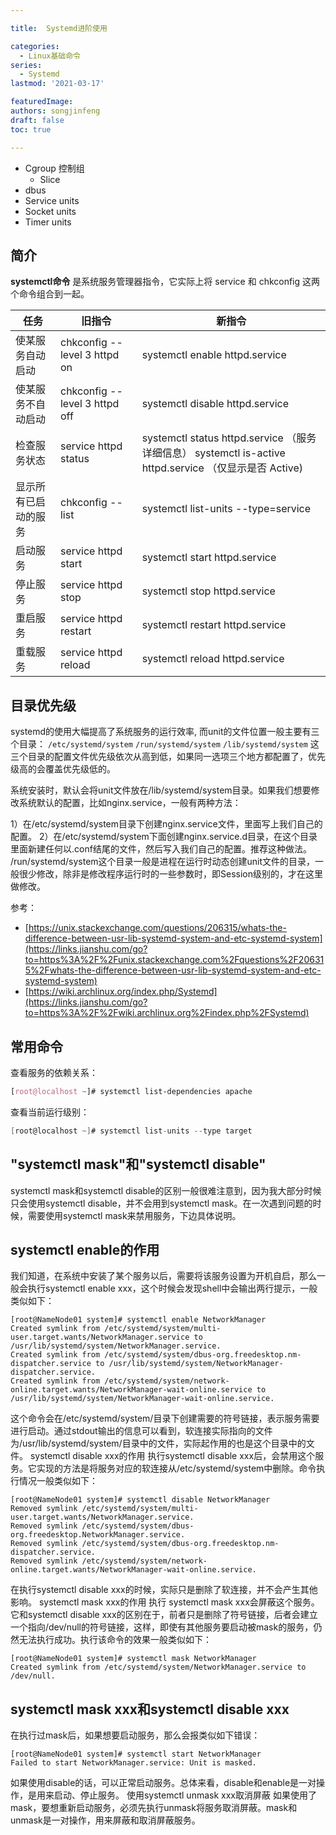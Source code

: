 ```yaml
---

title:  Systemd进阶使用

categories:
  - Linux基础命令
series: 
  - Systemd
lastmod: '2021-03-17'

featuredImage: 
authors: songjinfeng
draft: false
toc: true

---
```


- Cgroup 控制组
  - Slice
- dbus
- Service units
- Socket units
- Timer units



## 简介

**systemctl命令** 是系统服务管理器指令，它实际上将 service 和 chkconfig 这两个命令组合到一起。

| 任务                 | 旧指令                        | 新指令                                                       |
| -------------------- | ----------------------------- | ------------------------------------------------------------ |
| 使某服务自动启动     | chkconfig --level 3 httpd on  | systemctl enable httpd.service                               |
| 使某服务不自动启动   | chkconfig --level 3 httpd off | systemctl disable httpd.service                              |
| 检查服务状态         | service httpd status          | systemctl status httpd.service （服务详细信息） systemctl is-active httpd.service （仅显示是否 Active) |
| 显示所有已启动的服务 | chkconfig --list              | systemctl list-units --type=service                          |
| 启动服务             | service httpd start           | systemctl start httpd.service                                |
| 停止服务             | service httpd stop            | systemctl stop httpd.service                                 |
| 重启服务             | service httpd restart         | systemctl restart httpd.service                              |
| 重载服务             | service httpd reload          | systemctl reload httpd.service                               |

## 目录优先级

systemd的使用大幅提高了系统服务的运行效率, 而unit的文件位置一般主要有三个目录：
 `/etc/systemd/system`
 `/run/systemd/system`
 `/lib/systemd/system`
 这三个目录的配置文件优先级依次从高到低，如果同一选项三个地方都配置了，优先级高的会覆盖优先级低的。

系统安装时，默认会将unit文件放在/lib/systemd/system目录。如果我们想要修改系统默认的配置，比如nginx.service，一般有两种方法：

1）在/etc/systemd/system目录下创建nginx.service文件，里面写上我们自己的配置。
 2）在/etc/systemd/system下面创建nginx.service.d目录，在这个目录里面新建任何以.conf结尾的文件，然后写入我们自己的配置。推荐这种做法。
 /run/systemd/system这个目录一般是进程在运行时动态创建unit文件的目录，一般很少修改，除非是修改程序运行时的一些参数时，即Session级别的，才在这里做修改。

参考：

- [https://unix.stackexchange.com/questions/206315/whats-the-difference-between-usr-lib-systemd-system-and-etc-systemd-system](https://links.jianshu.com/go?to=https%3A%2F%2Funix.stackexchange.com%2Fquestions%2F206315%2Fwhats-the-difference-between-usr-lib-systemd-system-and-etc-systemd-system)
- [https://wiki.archlinux.org/index.php/Systemd](https://links.jianshu.com/go?to=https%3A%2F%2Fwiki.archlinux.org%2Findex.php%2FSystemd)

## 常用命令

查看服务的依赖关系：

```css
[root@localhost ~]# systemctl list-dependencies apache
```

查看当前运行级别：

```csharp
[root@localhost ~]# systemctl list-units --type target
```

## "systemctl mask"和"systemctl disable"

systemctl mask和systemctl disable的区别一般很难注意到，因为我大部分时候只会使用systemctl disable，并不会用到systemctl mask。在一次遇到问题的时候，需要使用systemctl mask来禁用服务，下边具体说明。

## **systemctl enable的作用**
我们知道，在系统中安装了某个服务以后，需要将该服务设置为开机自启，那么一般会执行systemctl enable xxx，这个时候会发现shell中会输出两行提示，一般类似如下：

    [root@NameNode01 system]# systemctl enable NetworkManager 
    Created symlink from /etc/systemd/system/multi-user.target.wants/NetworkManager.service to /usr/lib/systemd/system/NetworkManager.service.
    Created symlink from /etc/systemd/system/dbus-org.freedesktop.nm-dispatcher.service to /usr/lib/systemd/system/NetworkManager-dispatcher.service.
    Created symlink from /etc/systemd/system/network-online.target.wants/NetworkManager-wait-online.service to /usr/lib/systemd/system/NetworkManager-wait-online.service.
这个命令会在/etc/systemd/system/目录下创建需要的符号链接，表示服务需要进行启动。通过stdout输出的信息可以看到，软连接实际指向的文件为/usr/lib/systemd/system/目录中的文件，实际起作用的也是这个目录中的文件。
systemctl disable xxx的作用
执行systemctl disable xxx后，会禁用这个服务。它实现的方法是将服务对应的软连接从/etc/systemd/system中删除。命令执行情况一般类似如下：

```
[root@NameNode01 system]# systemctl disable NetworkManager
Removed symlink /etc/systemd/system/multi-user.target.wants/NetworkManager.service.
Removed symlink /etc/systemd/system/dbus-org.freedesktop.NetworkManager.service.
Removed symlink /etc/systemd/system/dbus-org.freedesktop.nm-dispatcher.service.
Removed symlink /etc/systemd/system/network-online.target.wants/NetworkManager-wait-online.service.
```

在执行systemctl disable xxx的时候，实际只是删除了软连接，并不会产生其他影响。
systemctl mask xxx的作用
执行 systemctl mask xxx会屏蔽这个服务。它和systemctl disable xxx的区别在于，前者只是删除了符号链接，后者会建立一个指向/dev/null的符号链接，这样，即使有其他服务要启动被mask的服务，仍然无法执行成功。执行该命令的效果一般类似如下：

```
[root@NameNode01 system]# systemctl mask NetworkManager 
Created symlink from /etc/systemd/system/NetworkManager.service to /dev/null.
```

## **systemctl mask xxx和systemctl disable xxx**
在执行过mask后，如果想要启动服务，那么会报类似如下错误：

```
[root@NameNode01 system]# systemctl start NetworkManager
Failed to start NetworkManager.service: Unit is masked.
```

如果使用disable的话，可以正常启动服务。总体来看，disable和enable是一对操作，是用来启动、停止服务。
使用systemctl unmask xxx取消屏蔽
如果使用了mask，要想重新启动服务，必须先执行unmask将服务取消屏蔽。mask和unmask是一对操作，用来屏蔽和取消屏蔽服务。

